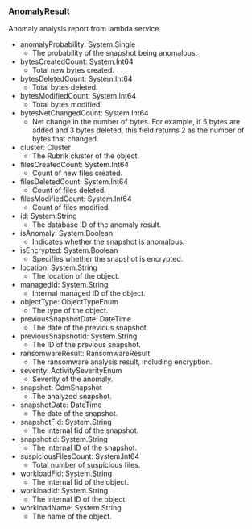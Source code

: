 ### AnomalyResult
Anomaly analysis report from lambda service.

- anomalyProbability: System.Single
  - The probability of the snapshot being anomalous.
- bytesCreatedCount: System.Int64
  - Total new bytes created.
- bytesDeletedCount: System.Int64
  - Total bytes deleted.
- bytesModifiedCount: System.Int64
  - Total bytes modified.
- bytesNetChangedCount: System.Int64
  - Net change in the number of bytes. For example, if 5 bytes are added and 3 bytes deleted, this field returns 2 as the number of bytes that changed.
- cluster: Cluster
  - The Rubrik cluster of the object.
- filesCreatedCount: System.Int64
  - Count of new files created.
- filesDeletedCount: System.Int64
  - Count of files deleted.
- filesModifiedCount: System.Int64
  - Count of files modified.
- id: System.String
  - The database ID of the anomaly result.
- isAnomaly: System.Boolean
  - Indicates whether the snapshot is anomalous.
- isEncrypted: System.Boolean
  - Specifies whether the snapshot is encrypted.
- location: System.String
  - The location of the object.
- managedId: System.String
  - Internal managed ID of the object.
- objectType: ObjectTypeEnum
  - The type of the object.
- previousSnapshotDate: DateTime
  - The date of the previous snapshot.
- previousSnapshotId: System.String
  - The ID of the previous snapshot.
- ransomwareResult: RansomwareResult
  - The ransomware analysis result, including encryption.
- severity: ActivitySeverityEnum
  - Severity of the anomaly.
- snapshot: CdmSnapshot
  - The analyzed snapshot.
- snapshotDate: DateTime
  - The date of the snapshot.
- snapshotFid: System.String
  - The internal fid of the snapshot.
- snapshotId: System.String
  - The internal ID of the snapshot.
- suspiciousFilesCount: System.Int64
  - Total number of suspicious files.
- workloadFid: System.String
  - The internal fid of the object.
- workloadId: System.String
  - The internal ID of the object.
- workloadName: System.String
  - The name of the object.
